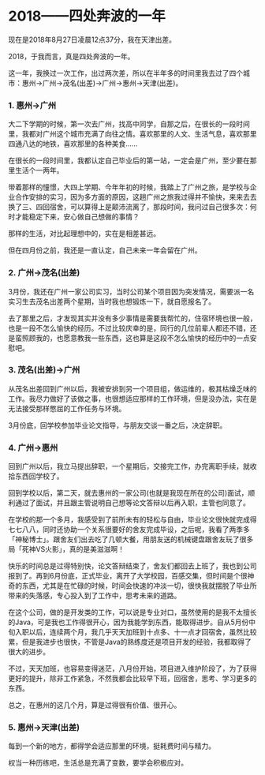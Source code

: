 # 2018——四处奔波的一年

现在是2018年8月27日凌晨12点37分，我在天津出差。

2018，于我而言，真是四处奔波的一年。

这一年，我换过一次工作，出过两次差，所以在半年多的时间里我去过了四个城市：惠州->广州->茂名(出差)->广州->惠州->天津(出差)。

### 1. 惠州->广州

大二下学期的时候，第一次去广州，找高中同学，自那之后，在很长的一段时间里，我都对广州这个城市充满了向往之情。喜欢那里的人文、生活气息，喜欢那里四通八达的地铁，喜欢那里的各种美食……

在很长的一段时间里，我都认定自己毕业后的第一站，一定会是广州，至少要在那里生活个一两年。

带着那样的憧憬，大四上学期、今年年初的时候，我踏上了广州之旅，是学校与企业合作安排的实习，因为多方面的原因，这趟广州之旅我过得并不愉快，来来去去换了三、四回宿舍，可以算得上是颠沛流离了，那段时间，我问过自己很多次：何时才能稳定下来，安心做自己想做的事情？

那样的生活，对比起理想中的，实在是相差甚远。

但在四月份之前，我还是一直认定，自己未来一年会留在广州。

### 2. 广州->茂名(出差)

3月份，我还在广州一家公司实习，当时公司某个项目因为突发情况，需要派一名实习生去茂名出差两个星期，当时我也想锻炼一下，就自愿报名了。

去了那里之后，才发现其实并没有多少事情是需要我帮忙的，住宿环境也很一般，也是一段不怎么愉快的经历。不过比较庆幸的是，同行的几位前辈人都还不错，还是蛮照顾我的，也愿意教我一些东西，这也算是这段不怎么愉快的经历中的一点安慰吧。

### 3. 茂名(出差)->广州

从茂名出差回到广州以后，我被安排到另一个项目组，做运维的，极其枯燥乏味的工作。我尽力做好了该做之事，也很想适应那样的工作环境，但是没办法，实在是无法接受那样憋屈的工作任务与环境。

3月份底，回学校参加毕业论文指导，与朋友交谈一番之后，决定辞职。

### 4. 广州->惠州

回到广州以后，我立马提出辞职，一个星期后，交接完工作，办完离职手续，就收拾东西回学校了。

回到学校以后，第二天，就去惠州的一家公司(也就是我现在所在的公司)面试，顺利通过了面试，并且跟主管说明自己想等论文答辩以后再入职，主管也同意了。

在学校的那一个多月，我感受到了前所未有的轻松与自由，毕业论文很快就完成得七七八八，同时还协助一个关系很要好的舍友完成毕设，之后呢，我看了两季多「神秘博士」。跟舍友们出去吃了几顿大餐，用朋友送的机械键盘跟舍友玩了很多局「死神VS火影」，真的是美滋滋啊！

快乐的时间总是过得特别快，论文答辩结束了，舍友们都回去上班了，我也到公司报到了。再到6月份底，正式毕业，离开了大学校园，百感交集，但时间是个很神奇的东西，尤其是在忙碌的时候，时间会快速的冲淡一切，很快我就摆脱了毕业所带来的失落感，专心投入到了工作中，思考未来的道路。

在这个公司，做的是开发类的工作，可以说是专业对口，虽然使用的是我不太擅长的Java，可是我也工作得很开心，因为我能学到东西，能取得进步。自从5月份中旬入职以后，连续两个月，我几乎天天加班到十点多、十一点才回宿舍，虽然比较累，但是我进步也很快，不管是Java的熟练度还是项目开发的经验，我都取得了很大的进步。

不过，天天加班，也容易变得迷茫，八月份开始，项目进入维护阶段了，为了获得更好的提升，除非工作紧急，不然我都会比较早下班，回宿舍，思考、学习更多的东西。

总之，在惠州的这几个月，算是过得很有价值、很开心。

### 5. 惠州->天津(出差)


每到一个新的地方，都得学会适应那里的环境，挺耗费时间与精力。

权当一种历练吧，生活总是充满了变数，要学会积极应对。